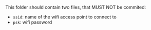 This folder should contain two files, that MUST NOT be commited:

* `ssid`: name of the wifi access point to connect to
* `psk`: wifi password
